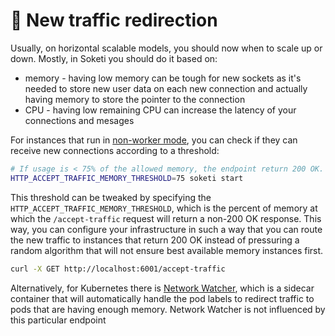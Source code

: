 # 🔀 New traffic redirection

Usually, on horizontal scalable models, you should now when to scale up or down. Mostly, in Soketi you should do it based on:

* memory - having low memory can be tough for new sockets as it's needed to store new user data on each new connection and actually having memory to store the pointer to the connection
* CPU - having low remaining CPU can increase the latency of your connections and mesages

For instances that run in [non-worker mode](../horizontal-scaling/running-modes.md#soketi\_mode-worker), you can check if they can receive new connections according to a threshold:

```bash
# If usage is < 75% of the allowed memory, the endpoint return 200 OK.
HTTP_ACCEPT_TRAFFIC_MEMORY_THRESHOLD=75 soketi start
```

This threshold can be tweaked by specifying the `HTTP_ACCEPT_TRAFFIC_MEMORY_THRESHOLD`, which is the percent of memory at which the `/accept-traffic` request will return a non-200 OK response. This way, you can configure your infrastructure in such a way that you can route the new traffic to instances that return 200 OK instead of pressuring a random algorithm that will not ensure best available memory instances first.

```bash
curl -X GET http://localhost:6001/accept-traffic
```

Alternatively, for Kubernetes there is [Network Watcher](broken-reference), which is a sidecar container that will automatically handle the pod labels to redirect traffic to pods that are having enough memory. Network Watcher is not influenced by this particular endpoint
